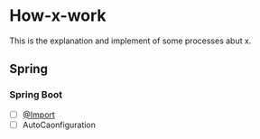 # How-x-work

This is the explanation and implement of some processes abut x.

## Spring

### Spring Boot

- [ ] [@Import](spring/springboot/@Import_logic.md)
- [ ] AutoCaonfiguration
